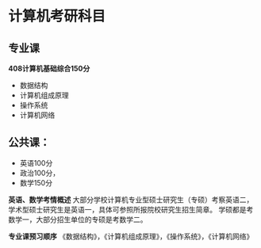 # 计算机考研科目
## 专业课
**408计算机基础综合150分**

* 数据结构
*  计算机组成原理
* 操作系统
* 计算机网络
## 公共课：
* 英语100分 
* 政治100分，
* 数学150分

**英语、数学考情概述**
大部分学校计算机专业型硕士研究生（专硕）考察英语二，学术型硕士研究生是英语一，具体可参照所报院校研究生招生简章。
学硕都是考数学一，大部分招生单位的专硕是考数学二。

**专业课预习顺序**
《数据结构》，《计算机组成原理》，《操作系统》，《计算机网络》


